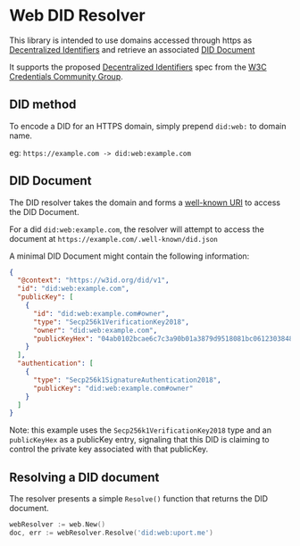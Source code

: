 # Web DID Resolver

This library is intended to use domains accessed through https as 
[Decentralized Identifiers](https://w3c-ccg.github.io/did-spec/#decentralized-identifiers-dids) 
and retrieve an associated [DID Document](https://w3c-ccg.github.io/did-spec/#did-documents)

It supports the proposed [Decentralized Identifiers](https://w3c-ccg.github.io/did-spec/) spec from
the [W3C Credentials Community Group](https://w3c-ccg.github.io).

## DID method

To encode a DID for an HTTPS domain, simply prepend `did:web:` to domain name.

eg: `https://example.com -> did:web:example.com`

## DID Document

The DID resolver takes the domain and forms a [well-known URI](https://tools.ietf.org/html/rfc5785)
to access the DID Document.

For a did `did:web:example.com`, the resolver will attempt to access the document at
`https://example.com/.well-known/did.json`

A minimal DID Document might contain the following information:

```json
{
  "@context": "https://w3id.org/did/v1",
  "id": "did:web:example.com",
  "publicKey": [
    {
      "id": "did:web:example.com#owner",
      "type": "Secp256k1VerificationKey2018",
      "owner": "did:web:example.com",
      "publicKeyHex": "04ab0102bcae6c7c3a90b01a3879d9518081bc06123038488db9cb109b082a77d97ea3373e3dfde0eccd9adbdce11d0302ea5c098dbb0b310234c8689501749274"
    }
  ],
  "authentication": [
    {
      "type": "Secp256k1SignatureAuthentication2018",
      "publicKey": "did:web:example.com#owner"
    }
  ]
}
```

Note: this example uses the `Secp256k1VerificationKey2018` type and an `publicKeyHex` as a
publicKey entry, signaling that this DID is claiming to control the private key associated with that
publicKey.

## Resolving a DID document
The resolver presents a simple `Resolve()` function that returns the DID document.

```go
webResolver := web.New()
doc, err := webResolver.Resolve('did:web:uport.me')
```
